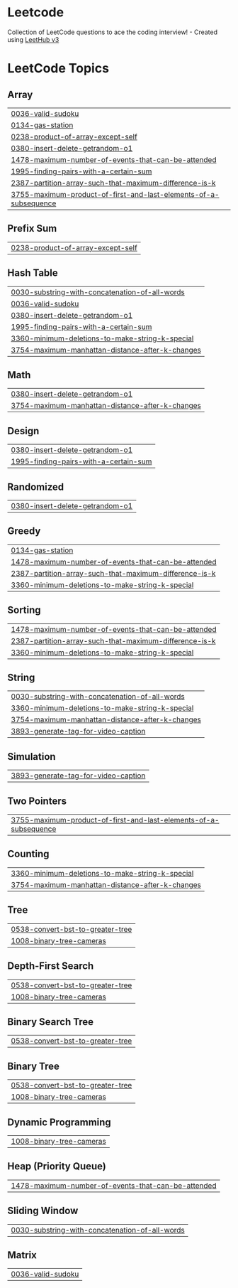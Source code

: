 # Leetcode
Collection of LeetCode questions to ace the coding interview! - Created using [LeetHub v3](https://github.com/raphaelheinz/LeetHub-3.0)

<!---LeetCode Topics Start-->
# LeetCode Topics
## Array
|  |
| ------- |
| [0036-valid-sudoku](https://github.com/rajitself/Leetcode/tree/master/0036-valid-sudoku) |
| [0134-gas-station](https://github.com/rajitself/Leetcode/tree/master/0134-gas-station) |
| [0238-product-of-array-except-self](https://github.com/rajitself/Leetcode/tree/master/0238-product-of-array-except-self) |
| [0380-insert-delete-getrandom-o1](https://github.com/rajitself/Leetcode/tree/master/0380-insert-delete-getrandom-o1) |
| [1478-maximum-number-of-events-that-can-be-attended](https://github.com/rajitself/Leetcode/tree/master/1478-maximum-number-of-events-that-can-be-attended) |
| [1995-finding-pairs-with-a-certain-sum](https://github.com/rajitself/Leetcode/tree/master/1995-finding-pairs-with-a-certain-sum) |
| [2387-partition-array-such-that-maximum-difference-is-k](https://github.com/rajitself/Leetcode/tree/master/2387-partition-array-such-that-maximum-difference-is-k) |
| [3755-maximum-product-of-first-and-last-elements-of-a-subsequence](https://github.com/rajitself/Leetcode/tree/master/3755-maximum-product-of-first-and-last-elements-of-a-subsequence) |
## Prefix Sum
|  |
| ------- |
| [0238-product-of-array-except-self](https://github.com/rajitself/Leetcode/tree/master/0238-product-of-array-except-self) |
## Hash Table
|  |
| ------- |
| [0030-substring-with-concatenation-of-all-words](https://github.com/rajitself/Leetcode/tree/master/0030-substring-with-concatenation-of-all-words) |
| [0036-valid-sudoku](https://github.com/rajitself/Leetcode/tree/master/0036-valid-sudoku) |
| [0380-insert-delete-getrandom-o1](https://github.com/rajitself/Leetcode/tree/master/0380-insert-delete-getrandom-o1) |
| [1995-finding-pairs-with-a-certain-sum](https://github.com/rajitself/Leetcode/tree/master/1995-finding-pairs-with-a-certain-sum) |
| [3360-minimum-deletions-to-make-string-k-special](https://github.com/rajitself/Leetcode/tree/master/3360-minimum-deletions-to-make-string-k-special) |
| [3754-maximum-manhattan-distance-after-k-changes](https://github.com/rajitself/Leetcode/tree/master/3754-maximum-manhattan-distance-after-k-changes) |
## Math
|  |
| ------- |
| [0380-insert-delete-getrandom-o1](https://github.com/rajitself/Leetcode/tree/master/0380-insert-delete-getrandom-o1) |
| [3754-maximum-manhattan-distance-after-k-changes](https://github.com/rajitself/Leetcode/tree/master/3754-maximum-manhattan-distance-after-k-changes) |
## Design
|  |
| ------- |
| [0380-insert-delete-getrandom-o1](https://github.com/rajitself/Leetcode/tree/master/0380-insert-delete-getrandom-o1) |
| [1995-finding-pairs-with-a-certain-sum](https://github.com/rajitself/Leetcode/tree/master/1995-finding-pairs-with-a-certain-sum) |
## Randomized
|  |
| ------- |
| [0380-insert-delete-getrandom-o1](https://github.com/rajitself/Leetcode/tree/master/0380-insert-delete-getrandom-o1) |
## Greedy
|  |
| ------- |
| [0134-gas-station](https://github.com/rajitself/Leetcode/tree/master/0134-gas-station) |
| [1478-maximum-number-of-events-that-can-be-attended](https://github.com/rajitself/Leetcode/tree/master/1478-maximum-number-of-events-that-can-be-attended) |
| [2387-partition-array-such-that-maximum-difference-is-k](https://github.com/rajitself/Leetcode/tree/master/2387-partition-array-such-that-maximum-difference-is-k) |
| [3360-minimum-deletions-to-make-string-k-special](https://github.com/rajitself/Leetcode/tree/master/3360-minimum-deletions-to-make-string-k-special) |
## Sorting
|  |
| ------- |
| [1478-maximum-number-of-events-that-can-be-attended](https://github.com/rajitself/Leetcode/tree/master/1478-maximum-number-of-events-that-can-be-attended) |
| [2387-partition-array-such-that-maximum-difference-is-k](https://github.com/rajitself/Leetcode/tree/master/2387-partition-array-such-that-maximum-difference-is-k) |
| [3360-minimum-deletions-to-make-string-k-special](https://github.com/rajitself/Leetcode/tree/master/3360-minimum-deletions-to-make-string-k-special) |
## String
|  |
| ------- |
| [0030-substring-with-concatenation-of-all-words](https://github.com/rajitself/Leetcode/tree/master/0030-substring-with-concatenation-of-all-words) |
| [3360-minimum-deletions-to-make-string-k-special](https://github.com/rajitself/Leetcode/tree/master/3360-minimum-deletions-to-make-string-k-special) |
| [3754-maximum-manhattan-distance-after-k-changes](https://github.com/rajitself/Leetcode/tree/master/3754-maximum-manhattan-distance-after-k-changes) |
| [3893-generate-tag-for-video-caption](https://github.com/rajitself/Leetcode/tree/master/3893-generate-tag-for-video-caption) |
## Simulation
|  |
| ------- |
| [3893-generate-tag-for-video-caption](https://github.com/rajitself/Leetcode/tree/master/3893-generate-tag-for-video-caption) |
## Two Pointers
|  |
| ------- |
| [3755-maximum-product-of-first-and-last-elements-of-a-subsequence](https://github.com/rajitself/Leetcode/tree/master/3755-maximum-product-of-first-and-last-elements-of-a-subsequence) |
## Counting
|  |
| ------- |
| [3360-minimum-deletions-to-make-string-k-special](https://github.com/rajitself/Leetcode/tree/master/3360-minimum-deletions-to-make-string-k-special) |
| [3754-maximum-manhattan-distance-after-k-changes](https://github.com/rajitself/Leetcode/tree/master/3754-maximum-manhattan-distance-after-k-changes) |
## Tree
|  |
| ------- |
| [0538-convert-bst-to-greater-tree](https://github.com/rajitself/Leetcode/tree/master/0538-convert-bst-to-greater-tree) |
| [1008-binary-tree-cameras](https://github.com/rajitself/Leetcode/tree/master/1008-binary-tree-cameras) |
## Depth-First Search
|  |
| ------- |
| [0538-convert-bst-to-greater-tree](https://github.com/rajitself/Leetcode/tree/master/0538-convert-bst-to-greater-tree) |
| [1008-binary-tree-cameras](https://github.com/rajitself/Leetcode/tree/master/1008-binary-tree-cameras) |
## Binary Search Tree
|  |
| ------- |
| [0538-convert-bst-to-greater-tree](https://github.com/rajitself/Leetcode/tree/master/0538-convert-bst-to-greater-tree) |
## Binary Tree
|  |
| ------- |
| [0538-convert-bst-to-greater-tree](https://github.com/rajitself/Leetcode/tree/master/0538-convert-bst-to-greater-tree) |
| [1008-binary-tree-cameras](https://github.com/rajitself/Leetcode/tree/master/1008-binary-tree-cameras) |
## Dynamic Programming
|  |
| ------- |
| [1008-binary-tree-cameras](https://github.com/rajitself/Leetcode/tree/master/1008-binary-tree-cameras) |
## Heap (Priority Queue)
|  |
| ------- |
| [1478-maximum-number-of-events-that-can-be-attended](https://github.com/rajitself/Leetcode/tree/master/1478-maximum-number-of-events-that-can-be-attended) |
## Sliding Window
|  |
| ------- |
| [0030-substring-with-concatenation-of-all-words](https://github.com/rajitself/Leetcode/tree/master/0030-substring-with-concatenation-of-all-words) |
## Matrix
|  |
| ------- |
| [0036-valid-sudoku](https://github.com/rajitself/Leetcode/tree/master/0036-valid-sudoku) |
<!---LeetCode Topics End-->